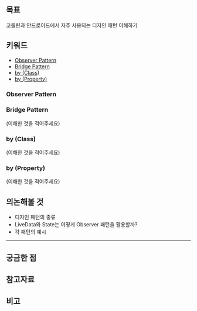 ## 목표
코틀린과 안드로이드에서 자주 사용되는 디자인 패턴 이해하기

## 키워드
- [Observer Pattern](#observer-pattern)
- [Bridge Pattern](#bridge-pattern)
- [by (Class)](#by-class)
- [by (Property)](#by-property)

### Observer Pattern


### Bridge Pattern
(이해한 것을 적어주세요)

### by (Class)
(이해한 것을 적어주세요)

### by (Property)
(이해한 것을 적어주세요)

## 의논해볼 것
- 디자인 패턴의 종류
- LiveData와 State는 어떻게 Observer 패턴을 활용할까?
- 각 패턴의 예시

---

## 궁금한 점

## 참고자료

## 비고
